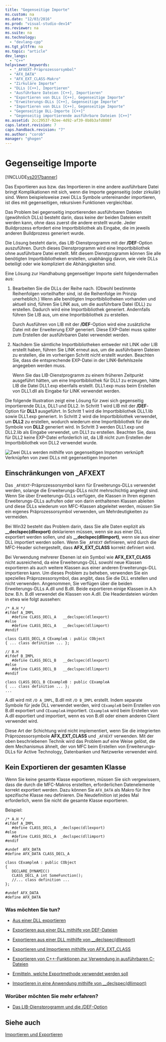 ```yaml
---
title: "Gegenseitige Importe"
ms.custom: na
ms.date: "12/03/2016"
ms.prod: "visual-studio-dev14"
ms.reviewer: na
ms.suite: na
ms.technology: 
  - "devlang-cpp"
ms.tgt_pltfrm: na
ms.topic: "article"
dev_langs: 
  - "C++"
helpviewer_keywords: 
  - "_AFXEXT-Präprozessorsymbol"
  - "AFX_DATA"
  - "AFX_EXT_CLASS-Makro"
  - "Zirkuläre Importe"
  - "DLLs [C++], Importieren"
  - "Ausführbare Dateien [C++], Importieren"
  - "Exportieren von DLLs [C++], Gegenseitige Importe"
  - "Erweiterungs-DLLs [C++], Gegenseitige Importe"
  - "Importieren von DLLs [C++], Gegenseitige Importe"
  - "Gegenseitige DLL-Importe [C++]"
  - "Gegenseitig importierende ausführbare Dateien [C++]"
ms.assetid: 2cc29537-92ee-4d92-af39-8b8b3afd808f
caps.latest.revision: 7
caps.handback.revision: "7"
ms.author: "corob"
manager: "ghogen"
---
```

# Gegenseitige Importe
[!INCLUDE[vs2017banner](../assembler/inline/includes/vs2017banner.md)]

Das Exportieren aus bzw. das Importieren in eine andere ausführbare Datei bringt Komplikationen mit sich, wenn die Importe gegenseitig \(oder zirkulär\) sind.  Wenn beispielsweise zwei DLLs Symbole untereinander importieren, ist dies mit gegenseitigen, rekursiven Funktionen vergleichbar.  
  
 Das Problem bei gegenseitig importierenden ausführbaren Dateien \(gewöhnlich DLLs\) besteht darin, dass keine der beiden Dateien erstellt werden kann, ohne dass zuerst die andere erstellt wurde.  Jeder Buildprozess erfordert eine Importbibliothek als Eingabe, die im jeweils anderen Buildprozess generiert wurde.  
  
 Die Lösung besteht darin, das LIB\-Dienstprogramm mit der **\/DEF**\-Option auszuführen. Durch dieses Dienstprogramm wird eine Importbibliothek ohne ausführbare Datei erstellt.  Mit diesem Dienstprogramm können Sie alle benötigten Importbibliotheken erstellen, unabhängig davon, wie viele DLLs beteiligt oder wie kompliziert die Abhängigkeiten sind.  
  
 Eine Lösung zur Handhabung gegenseitiger Importe sieht folgendermaßen aus:  
  
1.  Bearbeiten Sie die DLLs der Reihe nach. \(Obwohl bestimmte Reihenfolgen vorteilhafter sind, ist die Reihenfolge im Prinzip unerheblich.\) Wenn alle benötigten Importbibliotheken vorhanden und aktuell sind, führen Sie LINK aus, um die ausführbare Datei \(DLL\) zu erstellen.  Dadurch wird eine Importbibliothek generiert.  Andernfalls führen Sie LIB aus, um eine Importbibliothek zu erstellen.  
  
     Durch Ausführen von LIB mit der **\/DEF**\-Option wird eine zusätzliche Datei mit der Erweiterung EXP generiert.  Diese EXP\-Datei muss später zum Erstellen der ausführbaren Datei verwendet werden.  
  
2.  Nachdem Sie sämtliche Importbibliotheken entweder mit LINK oder LIB erstellt haben, führen Sie LINK erneut aus, um die ausführbaren Dateien zu erstellen, die im vorherigen Schritt nicht erstellt wurden.  Beachten Sie, dass die entsprechende EXP\-Datei in der LINK\-Befehlszeile angegeben werden muss.  
  
     Wenn Sie das LIB\-Dienstprogramm zu einem früheren Zeitpunkt ausgeführt hätten, um eine Importbibliothek für DLL1 zu erzeugen, hätte LIB die Datei DLL1.exp ebenfalls erstellt.  DLL1.exp muss beim Erstellen von DLL1.dll als Eingabe für LINK verwendet werden.  
  
 Die folgende Illustration zeigt eine Lösung für zwei sich gegenseitig importierende DLLs, DLL1 und DLL2.  In Schritt 1 wird LIB mit der **\/DEF**\-Option für **DLL1** ausgeführt.  In Schritt 1 wird die Importbibliothek DLL1.lib sowie DLL1.exp generiert.  In Schritt 2 wird die Importbibliothek verwendet, um **DLL2** zu erstellen, wodurch wiederum eine Importbibliothek für die Symbole von **DLL2** generiert wird.  In Schritt 3 werden DLL1.exp und DLL2.lib als Eingabe verwendet, um DLL1 zu erstellen.  Beachten Sie, dass für DLL2 keine EXP\-Datei erforderlich ist, da LIB nicht zum Erstellen der Importbibliothek von DLL2 verwendet wurde.  
  
 ![Zwei DLLs werden mithilfe von gegenseitigen Importen verknüpft](../build/media/vc37yj1.png "vc37YJ1")  
Verknüpfen von zwei DLLs mit gegenseitigen Importen  
  
## Einschränkungen von \_AFXEXT  
 Das `_AFXEXT`\-Präprozessorsymbol kann für Erweiterungs\-DLLs verwendet werden, solange die Erweiterungs\-DLLs nicht mehrschichtig angelegt sind.  Wenn Sie über Erweiterungs\-DLLs verfügen, die Klassen in Ihren eigenen Erweiterungs\-DLLs aufrufen oder von darin enthaltenen Klassen ableiten und diese DLLs wiederum von MFC\-Klassen abgeleitet werden, müssen Sie ein eigenes Präprozessorsymbol verwenden, um Mehrdeutigkeiten zu vermeiden.  
  
 Bei Win32 besteht das Problem darin, dass Sie alle Daten explizit als **\_\_declspec\(dllexport\)** deklarieren müssen, wenn sie aus einer DLL exportiert werden sollen, und als **\_\_declspec\(dllimport\)**, wenn sie aus einer DLL importiert werden sollen.  Wenn Sie `_AFXEXT` definieren, wird durch die MFC\-Header sichergestellt, dass **AFX\_EXT\_CLASS** korrekt definiert wird.  
  
 Bei Verwendung mehrerer Ebenen ist ein Symbol wie **AFX\_EXT\_CLASS** nicht ausreichend, da eine Erweiterungs\-DLL sowohl neue Klassen exportieren als auch weitere Klassen aus einer anderen Erweiterungs\-DLL importieren kann.  Um dieses Problem zu beheben, verwenden Sie ein spezielles Präprozessorsymbol, das angibt, dass Sie die DLL erstellen und nicht verwenden.  Angenommen, Sie verfügen über die beiden Erweiterungs\-DLLs A.dll und B.dll.  Beide exportieren einige Klassen in A.h bzw. B.h.  B.dll verwendet die Klassen von A.dll.  Die Headerdateien würden in etwa wie folgt aussehen:  
  
```  
/* A.H */  
#ifdef A_IMPL  
   #define CLASS_DECL_A   __declspec(dllexport)  
#else  
   #define CLASS_DECL_A   __declspec(dllimport)  
#endif  
  
class CLASS_DECL_A CExampleA : public CObject  
{ ... class definition ... };  
  
// B.H  
#ifdef B_IMPL  
   #define CLASS_DECL_B   __declspec(dllexport)  
#else  
   #define CLASS_DECL_B   __declspec(dllimport)  
#endif  
  
class CLASS_DECL_B CExampleB : public CExampleA  
{ ... class definition ... };  
...  
```  
  
 A.dll wird mit `/D A_IMPL`, B.dll mit `/D B_IMPL` erstellt.  Indem separate Symbole für jede DLL verwendet werden, wird `CExampleB` beim Erstellen von B.dll exportiert und `CExampleA` importiert.  `CExampleA` wird beim Erstellen von A.dll exportiert und importiert, wenn es von B.dll oder einem anderen Client verwendet wird.  
  
 Diese Art der Schichtung wird nicht implementiert, wenn Sie die integrierten Präprozessorsymbole **AFX\_EXT\_CLASS** und `_AFXEXT` verwenden.  Mit der oben beschriebenen Technik wird das Problem auf eine Weise gelöst, die dem Mechanismus ähnelt, der von MFC beim Erstellen von Erweiterungs\-DLLs für Active Technology, Datenbanken und Netzwerke verwendet wird.  
  
## Kein Exportieren der gesamten Klasse  
 Wenn Sie keine gesamte Klasse exportieren, müssen Sie sich vergewissern, dass die durch die MFC\-Makros erstellten, erforderlichen Datenelemente korrekt exportiert werden.  Dazu können Sie `AFX_DATA` als Makro für Ihre spezifische Klasse neu definieren.  Die Neudefinition ist jedes Mal erforderlich, wenn Sie nicht die gesamte Klasse exportieren.  
  
 Beispiel:  
  
```  
/* A.H */  
#ifdef A_IMPL  
   #define CLASS_DECL_A  _declspec(dllexport)  
#else  
   #define CLASS_DECL_A  _declspec(dllimport)  
#endif  
  
#undef  AFX_DATA  
#define AFX_DATA CLASS_DECL_A  
  
class CExampleA : public CObject  
{  
   DECLARE_DYNAMIC()  
   CLASS_DECL_A int SomeFunction();  
   //... class definition ...  
};  
  
#undef AFX_DATA  
#define AFX_DATA  
```  
  
### Was möchten Sie tun?  
  
-   [Aus einer DLL exportieren](../build/exporting-from-a-dll.md)  
  
-   [Exportieren aus einer DLL mithilfe von DEF\-Dateien](../build/exporting-from-a-dll-using-def-files.md)  
  
-   [Exportieren aus einer DLL mithilfe von \_\_declspec\(dllexport\)](../build/exporting-from-a-dll-using-declspec-dllexport.md)  
  
-   [Exportieren und Importieren mithilfe von AFX\_EXT\_CLASS](../build/exporting-and-importing-using-afx-ext-class.md)  
  
-   [Exportieren von C\+\+\-Funktionen zur Verwendung in ausführbaren C\-Dateien](../build/exporting-cpp-functions-for-use-in-c-language-executables.md)  
  
-   [Ermitteln, welche Exportmethode verwendet werden soll](../build/determining-which-exporting-method-to-use.md)  
  
-   [Importieren in eine Anwendung mithilfe von \_\_declspec\(dllimport\)](../build/importing-into-an-application-using-declspec-dllimport.md)  
  
### Worüber möchten Sie mehr erfahren?  
  
-   [Das LIB\-Dienstprogramm und die \/DEF\-Option](../build/reference/lib-reference.md)  
  
## Siehe auch  
 [Importieren und Exportieren](../build/importing-and-exporting.md)